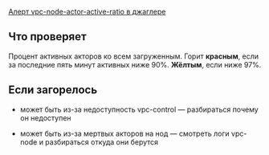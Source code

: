 [Алерт vpc-node-actor-active-ratio в джаглере](https://juggler.yandex-team.ru/aggregate_checks/?query=service%3Dvpc-node-actor-active-ratio)

## Что проверяет

Процент активных акторов ко всем загруженным. Горит **красным**, если за последние пять минут активных ниже 90%. **Жёлтым**, если ниже 97%.

## Если загорелось

- может быть из-за недоступность vpc-control — разбираться почему он недоступен

- может быть из-за мертвых акторов на нод — смотреть логи vpc-node и разбираться откуда они берутся